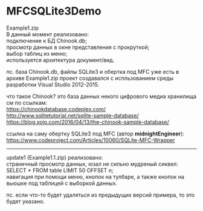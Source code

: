 <H1>MFCSQLite3Demo</H1>

Example1.zip<br>
В данный момент реализовано:<br>
подключение к БД Chinook.db;<br>
просмотр данных в окне представления с прокруткой;<br>
выбор таблиц из меню;<br>
используется архитектура документ/вид.<br>

пс. база Chinook.db, файлы SQLite3 и обертка под MFC уже есть в архиве Example1.zip
проект создавался с испльзованием среды разработки Visual Studio 2012-2015.<br>

что такое Chinook? это база данных некого цифрового медиа хранилища<br>
см по ссылкам:<br>
https://chinookdatabase.codeplex.com/<br>
http://www.sqlitetutorial.net/sqlite-sample-database/<br>
https://blog.xojo.com/2016/04/13/the-chinook-sample-database/<br>

ссылка на саму обертку SQLite3 под MFC (автор <b>midnightEngineer</b>):<br>
https://www.codeproject.com/Articles/10060/SQLite-MFC-Wrapper<br>

----------------------------------------------------------------------------
update1 (Example1.1.zip) реализовано:<br>
страничный просмотр данных, юзал не сильно мудреный сиквел:<br>
SELECT * FROM table LIMIT 50 OFFSET n;<br>
навигация при помощи меню, кнопок на тулбаре, а также кнопок на вьюшке под таблицей с выборкой данных.<br>
 
пс. если что-то будет удаляться из предыдущих версий примера, то это будет указано.
